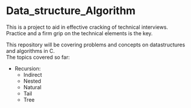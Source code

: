 # Data_structure_Algorithm
This is a project to aid in effective cracking of technical interviews.<br>
Practice and a firm grip on the technical elements is the key.

This repository will be covering problems and concepts on datastructures and algorithms in C.<br>
The topics covered so far:<br>
<ul>
  <li>Recursion:
    <ul>
      <li>Indirect</li>
      <li>Nested</li>
      <li>Natural</li>
      <li>Tail</li>
      <li>Tree</li>
    </ul>
  </li>
</ul>
